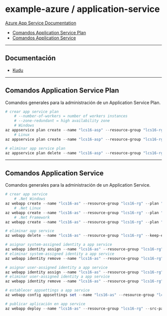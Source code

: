 # example-azure / application-service

[Azure App Service Documentation](https://learn.microsoft.com/en-us/azure/app-service)

- [Comandos Application Service Plan](#comandos-application-service-plan)
- [Comandos Application Service](#comandos-application-service)

---

## Documentación

- [Kudu](https://github.com/projectkudu/kudu/wiki)

---

## Comandos Application Service Plan

Comandos generales para la administración de un Application Service Plan.

```powershell
# crear app service plan
    # --number-of-workers = number of workers instances
    # --zone-redundant = high availability zone
    # Windows
az appservice plan create --name "lcs16-asp" --resource-group "lcs16-rg" --location "eastus" --sku "B1"
    # Linux
az appservice plan create --name "lcs16-asp" --resource-group "lcs16-rg" --location "eastus" --sku "B1" --is-linux
```

```powershell
# eliminar app service plan
az appservice plan delete --name "lcs16-asp" --resource-group "lcs16-rg"
```

---

## Comandos Application Service

Comandos generales para la administración de un Application Service.

```powershell
# crear app service
    # .Net Windows
az webapp create --name "lcs16-as" --resource-group "lcs16-rg" --plan "lcs16-asp" --runtime "dotnet:7"
    # .Net Linux
az webapp create --name "lcs16-as" --resource-group "lcs16-rg" --plan "lcs16-asp" --runtime "DOTNETCORE:7.0"
    # .Net Framework
az webapp create --name "lcs16-as" --resource-group "lcs16-rg" --plan "lcs16-asp" --runtime "ASPNET:V4.8"
```

```powershell
# eliminar app service
az webapp delete --name "lcs16-as" --resource-group "lcs16-rg" --keep-empty-plan
```

```powershell
# asignar system-assigned identity a app service
az webapp identity assign --name "lcs16-as" --resource-group "lcs16-rg"
# eliminar system-assigned identity a app service
az webapp identity remove --name "lcs16-as" --resource-group "lcs16-rg"
```

```powershell
# asignar user-assigned identity a app service
az webapp identity assign --name "lcs16-as" --resource-group "lcs16-rg" --identities "/subscriptions/8e8b8f6d-3e0b-45fd-aa1b-f7aa212317cb/resourcegroups/lcs16-rg/providers/Microsoft.ManagedIdentity/userAssignedIdentities/lcs16-managed-identity"
# eliminar user-assigned identity a app service
az webapp identity remove --name "lcs16-as" --resource-group "lcs16-rg" --identities "/subscriptions/8e8b8f6d-3e0b-45fd-aa1b-f7aa212317cb/resourcegroups/lcs16-rg/providers/Microsoft.ManagedIdentity/userAssignedIdentities/lcs16-managed-identity"
```

```powershell
# establecer appsettings a app service
az webapp config appsettings set --name "lcs16-as" --resource-group "lcs16-rg" --settings 'AZURE_CLIENT_ID=69c220ea-f2f1-4c5a-a324-b7523c94118c'
```

```powershell
# publicar aplicación en app service
az webapp deploy --name "lcs16-as" --resource-group "lcs16-rg" --src-path ".\_dist\NetApplicationServiceWebMvc.zip" --type "zip" --restart
```
